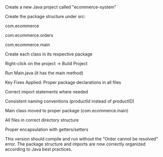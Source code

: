 Create a new Java project called "ecommerce-system"

Create the package structure under src:

com.ecommerce

com.ecommerce.orders

com.ecommerce.main

Create each class in its respective package

Right-click on the project → Build Project

Run Main.java (it has the main method)

Key Fixes Applied:
Proper package declarations in all files

Correct import statements where needed

Consistent naming conventions (productId instead of productID)

Main class moved to proper package (com.ecommerce.main)

All files in correct directory structure

Proper encapsulation with getters/setters

This version should compile and run without the "Order cannot be resolved" error. The package structure and imports are now correctly organized according to Java best practices.
